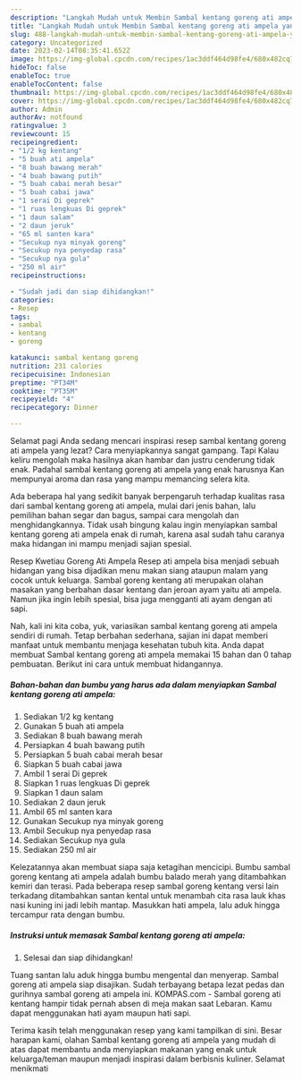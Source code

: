 ```yaml
---
description: "Langkah Mudah untuk Membin Sambal kentang goreng ati ampela yang Enak Banget"
title: "Langkah Mudah untuk Membin Sambal kentang goreng ati ampela yang Enak Banget"
slug: 488-langkah-mudah-untuk-membin-sambal-kentang-goreng-ati-ampela-yang-enak-banget
category: Uncategorized
date: 2023-02-14T08:35:41.652Z
image: https://img-global.cpcdn.com/recipes/1ac3ddf464d98fe4/680x482cq70/sambal-kentang-goreng-ati-ampela-foto-resep-utama.jpg
hideToc: false
enableToc: true
enableTocContent: false
thumbnail: https://img-global.cpcdn.com/recipes/1ac3ddf464d98fe4/680x482cq70/sambal-kentang-goreng-ati-ampela-foto-resep-utama.jpg
cover: https://img-global.cpcdn.com/recipes/1ac3ddf464d98fe4/680x482cq70/sambal-kentang-goreng-ati-ampela-foto-resep-utama.jpg
author: Admin
authorAv: notfound
ratingvalue: 3
reviewcount: 15
recipeingredient:
- "1/2 kg kentang"
- "5 buah ati ampela"
- "8 buah bawang merah"
- "4 buah bawang putih"
- "5 buah cabai merah besar"
- "5 buah cabai jawa"
- "1 serai Di geprek"
- "1 ruas lengkuas Di geprek"
- "1 daun salam"
- "2 daun jeruk"
- "65 ml santen kara"
- "Secukup nya minyak goreng"
- "Secukup nya penyedap rasa"
- "Secukup nya gula"
- "250 ml air"
recipeinstructions:

- "Sudah jadi dan siap dihidangkan!"
categories:
- Resep
tags:
- sambal
- kentang
- goreng

katakunci: sambal kentang goreng 
nutrition: 231 calories
recipecuisine: Indonesian
preptime: "PT34M"
cooktime: "PT35M"
recipeyield: "4"
recipecategory: Dinner

---
```



Selamat pagi Anda sedang mencari inspirasi resep sambal kentang goreng ati ampela yang lezat? Cara menyiapkannya sangat gampang. Tapi Kalau keliru mengolah maka hasilnya akan hambar dan justru cenderung tidak enak. Padahal sambal kentang goreng ati ampela yang enak harusnya Kan mempunyai aroma dan rasa yang mampu memancing selera kita.


Ada beberapa hal yang sedikit banyak berpengaruh terhadap kualitas rasa dari sambal kentang goreng ati ampela, mulai dari jenis bahan, lalu pemilihan bahan segar dan bagus, sampai cara mengolah dan menghidangkannya. Tidak usah bingung kalau ingin menyiapkan sambal kentang goreng ati ampela enak di rumah, karena asal sudah tahu caranya maka hidangan ini mampu menjadi sajian spesial.

Resep Kwetiau Goreng Ati Ampela Resep ati ampela bisa menjadi sebuah hidangan yang bisa dijadikan menu makan siang ataupun malam yang cocok untuk keluarga. Sambal goreng kentang ati merupakan olahan masakan yang berbahan dasar kentang dan jeroan ayam yaitu ati ampela. Namun jika ingin lebih spesial, bisa juga mengganti ati ayam dengan ati sapi.


Nah, kali ini kita coba, yuk, variasikan sambal kentang goreng ati ampela sendiri di rumah. Tetap berbahan sederhana, sajian ini dapat memberi manfaat untuk membantu menjaga kesehatan tubuh kita. Anda dapat membuat Sambal kentang goreng ati ampela memakai 15 bahan dan 0 tahap pembuatan. Berikut ini cara untuk membuat hidangannya.

<!--inarticleads1-->

##### Bahan-bahan dan bumbu yang harus ada dalam menyiapkan Sambal kentang goreng ati ampela:

1. Sediakan 1/2 kg kentang
1. Gunakan 5 buah ati ampela
1. Sediakan 8 buah bawang merah
1. Persiapkan 4 buah bawang putih
1. Persiapkan 5 buah cabai merah besar
1. Siapkan 5 buah cabai jawa
1. Ambil 1 serai Di geprek
1. Siapkan 1 ruas lengkuas Di geprek
1. Siapkan 1 daun salam
1. Sediakan 2 daun jeruk
1. Ambil 65 ml santen kara
1. Gunakan Secukup nya minyak goreng
1. Ambil Secukup nya penyedap rasa
1. Sediakan Secukup nya gula
1. Sediakan 250 ml air


Kelezatannya akan membuat siapa saja ketagihan mencicipi. Bumbu sambal goreng kentang ati ampela adalah bumbu balado merah yang ditambahkan kemiri dan terasi. Pada beberapa resep sambal goreng kentang versi lain terkadang ditambahkan santan kental untuk menambah cita rasa lauk khas nasi kuning ini jadi lebih mantap. Masukkan hati ampela, lalu aduk hingga tercampur rata dengan bumbu. 

<!--inarticleads2-->

##### Instruksi untuk memasak Sambal kentang goreng ati ampela:


1. Selesai dan siap dihidangkan!

Tuang santan lalu aduk hingga bumbu mengental dan menyerap. Sambal goreng ati ampela siap disajikan. Sudah terbayang betapa lezat pedas dan gurihnya sambal goreng ati ampela ini. KOMPAS.com - Sambal goreng ati kentang hampir tidak pernah absen di meja makan saat Lebaran. Kamu dapat menggunakan hati ayam maupun hati sapi. 

Terima kasih telah menggunakan resep yang kami tampilkan di sini. Besar harapan kami, olahan Sambal kentang goreng ati ampela yang mudah di atas dapat membantu anda menyiapkan makanan yang enak untuk keluarga/teman maupun menjadi inspirasi dalam berbisnis kuliner. Selamat menikmati

